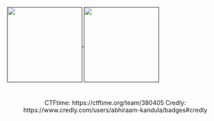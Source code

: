 <a href="">
  <img height=175 align="center" src="https://github-readme-stats.vercel.app/api?username=Abhik837&hide=issues&show_icons=true&theme=synthwave" />
</a>
<a href="">
  <img height=175 align="center" src="https://github-readme-stats.vercel.app/api/top-langs/?username=Abhik837&show_icons=true&layout=compact&theme=synthwave" />
</a>
<h1></h1>
<center><div>
CTFtime: https://ctftime.org/team/380405
Credly: https://www.credly.com/users/abhiraam-kandula/badges#credly
</div></center>
